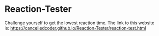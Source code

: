 # Reaction-Tester
Challenge yourself to get the lowest reaction time.
The link to this website is:
  https://cancelledcoder.github.io/Reaction-Tester/reaction-test.html
